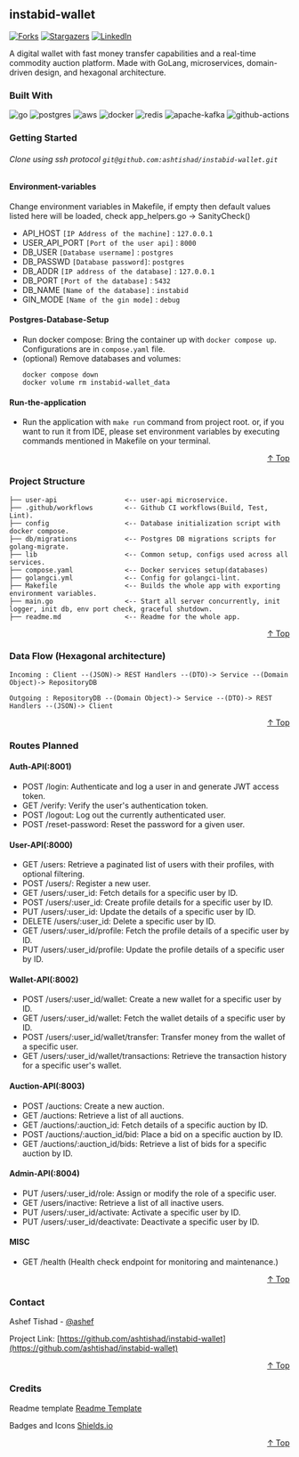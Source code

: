 ## instabid-wallet

[![Forks][forks-shield]][forks-url]
[![Stargazers][stars-shield]][stars-url]
[![LinkedIn][linkedin-shield]][linkedin-url]

A digital wallet with fast money transfer capabilities and a real-time commodity auction platform. Made with GoLang,
microservices, domain-driven design, and hexagonal architecture.

### Built With

![go][go]
![postgres][postgres]
![aws][aws]
![docker][docker]
![redis][redis]
![apache-kafka][apache-kafka]
![github-actions][github-actions]

<!-- GETTING STARTED -->

### Getting Started

###### Clone using ssh protocol `git@github.com:ashtishad/instabid-wallet.git`

#### Environment-variables

Change environment variables in Makefile, if empty then default values listed here will be loaded, check
app_helpers.go -> SanityCheck()

- API_HOST      `[IP Address of the machine]` : `127.0.0.1`
- USER_API_PORT `[Port of the user api]` : `8000`
- DB_USER       `[Database username]` : `postgres`
- DB_PASSWD     `[Database password]`: `postgres`
- DB_ADDR       `[IP address of the database]` : `127.0.0.1`
- DB_PORT       `[Port of the database]` : `5432`
- DB_NAME       `[Name of the database]` : `instabid`
- GIN_MODE      `[Name of the gin mode]` : `debug`

#### Postgres-Database-Setup

* Run docker compose: Bring the container up with `docker compose up`. Configurations are in `compose.yaml` file.
* (optional) Remove databases and volumes:
  ``` 
  docker compose down
  docker volume rm instabid-wallet_data
  ```

#### Run-the-application

* Run the application with `make run` command from project root. or, if you want to run it from IDE, please set
  environment variables by executing commands mentioned in Makefile on your terminal.

<p align="right"><a href="#instabid-wallet">↑ Top</a></p>

<!-- Project Structure -->

### Project Structure

```
├── user-api                 <-- user-api microservice.
├── .github/workflows        <-- Github CI workflows(Build, Test, Lint).
├── config                   <-- Database initialization script with docker compose.
├── db/migrations            <-- Postgres DB migrations scripts for golang-migrate.
├── lib                      <-- Common setup, configs used across all services.
├── compose.yaml             <-- Docker services setup(databases)
├── golangci.yml             <-- Config for golangci-lint. 
├── Makefile                 <-- Builds the whole app with exporting environment variables.
├── main.go                  <-- Start all server concurrently, init logger, init db, env port check, graceful shutdown.
├── readme.md                <-- Readme for the whole app.

```

<p align="right"><a href="#instabid-wallet">↑ Top</a></p>

<!-- Data Flow (Hexagonal architecture) -->

### Data Flow (Hexagonal architecture)

    Incoming : Client --(JSON)-> REST Handlers --(DTO)-> Service --(Domain Object)-> RepositoryDB

    Outgoing : RepositoryDB --(Domain Object)-> Service --(DTO)-> REST Handlers --(JSON)-> Client

<p align="right"><a href="#instabid-wallet">↑ Top</a></p>

### Routes Planned

#### Auth-API(:8001)

* POST /login: Authenticate and log a user in and generate JWT access token.
* GET /verify: Verify the user's authentication token.
* POST /logout: Log out the currently authenticated user.
* POST /reset-password: Reset the password for a given user.

#### User-API(:8000)

* GET /users: Retrieve a paginated list of users with their profiles, with optional filtering.
* POST /users/: Register a new user.
* GET /users/:user_id: Fetch details for a specific user by ID.
* POST /users/:user_id: Create profile details for a specific user by ID.
* PUT /users/:user_id: Update the details of a specific user by ID.
* DELETE /users/:user_id: Delete a specific user by ID.
* GET /users/:user_id/profile: Fetch the profile details of a specific user by ID.
* PUT /users/:user_id/profile: Update the profile details of a specific user by ID.

#### Wallet-API(:8002)

* POST /users/:user_id/wallet: Create a new wallet for a specific user by ID.
* GET /users/:user_id/wallet: Fetch the wallet details of a specific user by ID.
* POST /users/:user_id/wallet/transfer: Transfer money from the wallet of a specific user.
* GET /users/:user_id/wallet/transactions: Retrieve the transaction history for a specific user's wallet.

#### Auction-API(:8003)

* POST /auctions: Create a new auction.
* GET /auctions: Retrieve a list of all auctions.
* GET /auctions/:auction_id: Fetch details of a specific auction by ID.
* POST /auctions/:auction_id/bid: Place a bid on a specific auction by ID.
* GET /auctions/:auction_id/bids: Retrieve a list of bids for a specific auction by ID.

#### Admin-API(:8004)

* PUT /users/:user_id/role: Assign or modify the role of a specific user.
* GET /users/inactive: Retrieve a list of all inactive users.
* PUT /users/:user_id/activate: Activate a specific user by ID.
* PUT /users/:user_id/deactivate: Deactivate a specific user by ID.

#### MISC

* GET /health (Health check endpoint for monitoring and maintenance.)

<p align="right"><a href="#instabid-wallet">↑ Top</a></p>

<!-- CONTACT -->

### Contact

Ashef Tishad - [@ashef](https://www.linkedin.com/in/ashef/)

Project Link: [https://github.com/ashtishad/instabid-wallet](https://github.com/ashtishad/instabid-wallet)

<p align="right"><a href="#instabid-wallet">↑ Top</a></p>

<!-- Credits -->

### Credits

Readme template [Readme Template](https://github.com/othneildrew/Best-README-Template)

Badges and Icons [Shields.io](https://shields.io/)

<p align="right"><a href="#instabid-wallet">↑ Top</a></p>


<!-- MARKDOWN LINKS & IMAGES -->
<!-- Github -->

[forks-shield]: https://img.shields.io/github/forks/ashtishad/instabid-wallet?logo=github&style=for-the-badge

[forks-url]: https://github.com/ashtishad/instabid-wallet/network/members

[stars-shield]: https://img.shields.io/github/stars/ashtishad/instabid-wallet?logo=github&style=for-the-badge

[stars-url]: https://github.com/ashtishad/instabid-wallet/stargazers

<!-- Social -->

[linkedin-shield]: https://img.shields.io/badge/-LinkedIn-black.svg?style=for-the-badge&logo=linkedin&colorB=555

[linkedin-url]: https://www.linkedin.com/in/ashef/

<!-- Language -->

[go]: https://img.shields.io/badge/Go-00ADD8?style=for-the-badge&logo=go&logoColor=white

<!-- Database -->

[postgres]: https://img.shields.io/badge/PostgreSQL-316192?style=for-the-badge&logo=postgresql&logoColor=white

[elastic-search]: https://img.shields.io/badge/Elastic_Search-005571?style=for-the-badge&logo=elasticsearch&logoColor=white

[redis]: https://img.shields.io/badge/redis-%23DD0031.svg?&style=for-the-badge&logo=redis&logoColor=white

<!-- Cloud -->

[docker]: https://img.shields.io/badge/Docker-2CA5E0?style=for-the-badge&logo=docker&logoColor=white

[aws]: https://img.shields.io/badge/Amazon_AWS-FF9900?style=for-the-badge&logo=amazonaws&logoColor=white

[github-actions]: https://img.shields.io/badge/GitHub_Actions-2088FF?style=for-the-badge&logo=github-actions&logoColor=white

<!-- Libraries -->

[apache-kafka]: https://img.shields.io/badge/Apache_Kafka-231F20?style=for-the-badge&logo=apache-kafka&logoColor=white

[jwt]: https://img.shields.io/badge/JWT-000000?style=for-the-badge&logo=JSON%20web%20tokens&logoColor=white

[swagger]: https://img.shields.io/badge/Swagger-85EA2D?style=for-the-badge&logo=Swagger&logoColor=white

<!-- Blogs -->

[medium]: https://img.shields.io/badge/Medium-12100E?style=for-the-badge&logo=medium&logoColor=white

[sponsor]: https://img.shields.io/badge/sponsor-30363D?style=for-the-badge&logo=GitHub-Sponsors&logoColor=#white

